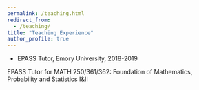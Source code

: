```yaml
---
permalink: /teaching.html
redirect_from: 
  - /teaching/
title: "Teaching Experience"
author_profile: true
---
```


* EPASS Tutor, Emory University, 2018-2019

EPASS Tutor for MATH 250/361/362: Foundation of Mathematics, Probability and Statistics I&II
